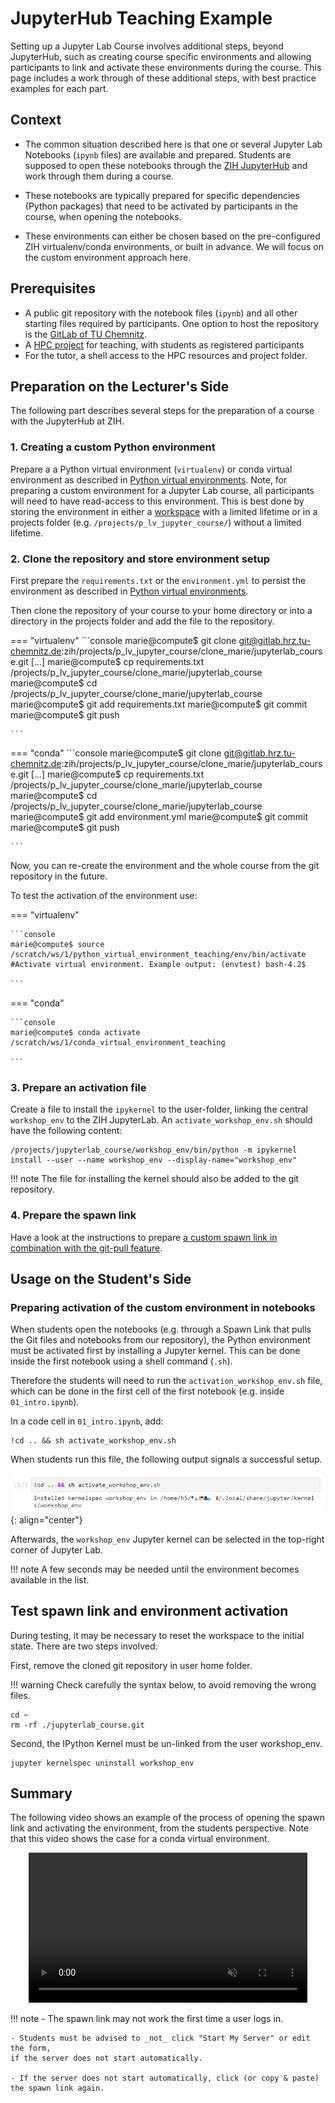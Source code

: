 # JupyterHub Teaching Example

Setting up a Jupyter Lab Course involves additional steps, beyond JupyterHub, such as creating
course specific environments and allowing participants to link and activate these environments during
the course. This page includes a work through of these additional steps, with best practice examples
for each part.

## Context

- The common situation described here is that one or several Jupyter Lab Notebooks
(`ipynb` files) are available and prepared. Students are supposed to open these notebooks
through the [ZIH JupyterHub](../access/jupyterhub.md) and work through them during a course.

- These notebooks are typically prepared for specific dependencies (Python packages)
that need to be activated by participants in the course, when opening the notebooks.

- These environments can either be chosen based on the pre-configured 
ZIH virtualenv/conda environments,
or built in advance. We will focus on the custom environment approach here.

## Prerequisites

- A public git repository with the notebook files (`ipynb`) and all other starting files required
  by participants. One option to host the repository is the [GitLab of TU Chemnitz](https://gitlab.hrz.tu-chemnitz.de/).
- A [HPC project](https://hpcprojekte.zih.tu-dresden.de/managers/) for teaching,
  with students as registered participants
- For the tutor, a shell access to the HPC resources and project folder.

## Preparation on the Lecturer's Side

The following part describes several steps for the preparation of a course with the JupyterHub at
ZIH.

### 1. Creating a custom Python environment

Prepare a a Python virtual environment (`virtualenv`) or conda virtual environment as described in
[Python virtual environments](../software/python_virtual_environments.md). Note, for preparing a
custom environment for a Jupyter Lab course, all participants will need to have read-access to this
environment. This is best done by storing the environment in either a [workspace](../data_lifecycle/workspaces.md)
with a limited lifetime or in a projects folder (e.g. `/projects/p_lv_jupyter_course/`) without a
limited lifetime.

### 2. Clone the repository and store environment setup

First prepare the `requirements.txt` or the `environment.yml` to persist the environment as
described in [Python virtual environments](../software/python_virtual_environments.md).

Then clone the repository of your course to your home directory or into a directory in the projects
folder and add the file to the repository.

=== "virtualenv"
    ```console
    marie@compute$ git clone git@gitlab.hrz.tu-chemnitz.de:zih/projects/p_lv_jupyter_course/clone_marie/jupyterlab_course.git
    [...]
    marie@compute$ cp requirements.txt /projects/p_lv_jupyter_course/clone_marie/jupyterlab_course
    marie@compute$ cd /projects/p_lv_jupyter_course/clone_marie/jupyterlab_course
    marie@compute$ git add requirements.txt
    marie@compute$ git commit
    marie@compute$ git push

    ```
=== "conda"
    ```console
    marie@compute$ git clone git@gitlab.hrz.tu-chemnitz.de:zih/projects/p_lv_jupyter_course/clone_marie/jupyterlab_course.git
    [...]
    marie@compute$ cp requirements.txt /projects/p_lv_jupyter_course/clone_marie/jupyterlab_course
    marie@compute$ cd /projects/p_lv_jupyter_course/clone_marie/jupyterlab_course
    marie@compute$ git add environment.yml
    marie@compute$ git commit
    marie@compute$ git push

    ```

Now, you can re-create the environment and the whole course from the git repository in the future.

To test the activation of the environment use:

=== "virtualenv"

    ```console
    marie@compute$ source /scratch/ws/1/python_virtual_environment_teaching/env/bin/activate #Activate virtual environment. Example output: (envtest) bash-4.2$

    ```
=== "conda"

    ```console
    marie@compute$ conda activate /scratch/ws/1/conda_virtual_environment_teaching

    ```

### 3. Prepare an activation file

Create a file to install the `ipykernel` to the user-folder, linking the central `workshop_env` to
the ZIH JupyterLab. An `activate_workshop_env.sh` should have the following content:

```console
/projects/jupyterlab_course/workshop_env/bin/python -m ipykernel install --user --name workshop_env --display-name="workshop_env"
```

!!! note
    The file for installing the kernel should also be added to the git repository.

### 4. Prepare the spawn link

Have a look at the instructions to prepare
[a custom spawn link in combination with the git-pull feature](jupyterhub_for_teaching.md#combination-of-quickstart-and-git-pull-feature).

## Usage on the Student's Side

### Preparing activation of the custom environment in notebooks

When students open the notebooks (e.g. through a Spawn Link that pulls the Git files
and notebooks from our repository), the Python environment must be activated first by installing a
Jupyter kernel. This can be done inside the first notebook using a shell command (`.sh`).

Therefore the students will need to run the `activation_workshop_env.sh` file, which can be done
in the first cell of the first notebook (e.g. inside `01_intro.ipynb`).

In a code cell in `01_intro.ipynb`, add:

```console
!cd .. && sh activate_workshop_env.sh
```

When students run this file, the following output signals a successful setup.

![Installed kernelspec](misc/kernelspec.png)
{: align="center"}

Afterwards, the `workshop_env` Jupyter kernel can be selected in the top-right corner of Jupyter
Lab.

!!! note
    A few seconds may be needed until the environment becomes available in the list.

## Test spawn link and environment activation

During testing, it may be necessary to reset the workspace to the initial state. There are two steps
involved:

First, remove the cloned git repository in user home folder.

!!! warning
    Check carefully the syntax below, to avoid removing the wrong files.

```console
cd ~
rm -rf ./jupyterlab_course.git
```

Second, the IPython Kernel must be un-linked from the user workshop_env.

```console
jupyter kernelspec uninstall workshop_env
```

## Summary

The following video shows an example of the process of opening the
spawn link and activating the environment, from the students perspective.
Note that this video shows the case for a conda virtual environment.

<div align="center">
<video width="446" height="240" controls muted>
  <source src="../misc/startup_hub.webm" type="video/webm">
Your browser does not support the video tag.
</video>
</div>

!!! note
    - The spawn link may not work the first time a user logs in.

    - Students must be advised to _not_ click "Start My Server" or edit the form,
    if the server does not start automatically.
    
    - If the server does not start automatically, click (or copy & paste) the spawn link again.

